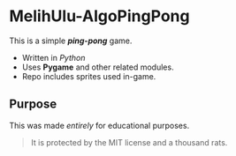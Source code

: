 # MelihUlu-AlgoPingPong
This is a simple ***ping-pong*** game.
- Written in *Python*
- Uses **Pygame** and other related modules.
- Repo includes sprites used in-game.
## Purpose
This was made *entirely* for educational purposes.
> It is protected by the MIT license and a thousand rats.
